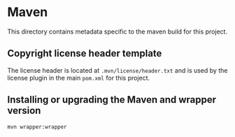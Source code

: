 # Maven

This directory contains metadata specific to the maven build for this project.

## Copyright license header template

The license header is located at `.mvn/license/header.txt` and is used
by the license plugin in the main `pom.xml` for this project.

## Installing or upgrading the Maven and wrapper version

```
mvn wrapper:wrapper
```
